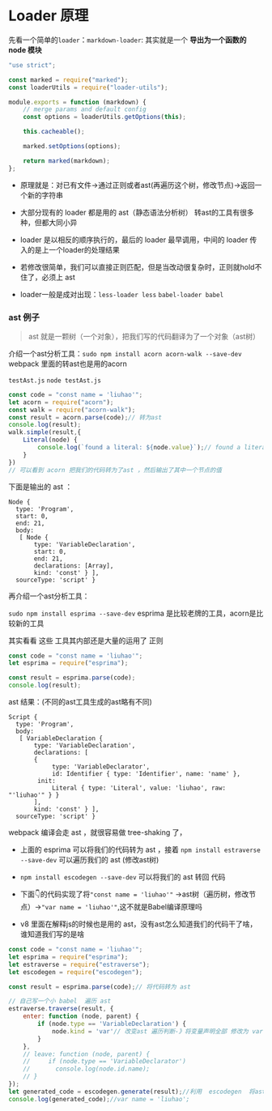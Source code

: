 # Loader 原理

先看一个简单的`loader`：`markdown-loader`: 其实就是一个 **导出为一个函数的 node 模块**

```javascript
"use strict";

const marked = require("marked");
const loaderUtils = require("loader-utils");

module.exports = function (markdown) {
    // merge params and default config
    const options = loaderUtils.getOptions(this);

    this.cacheable();

    marked.setOptions(options);

    return marked(markdown);
};
```

- 原理就是：对已有文件->通过正则或者ast(再遍历这个树，修改节点)->返回一个新的字符串

- 大部分现有的 loader 都是用的 ast（静态语法分析树） 转ast的工具有很多种，但都大同小异

- loader 是以相反的顺序执行的，最后的 loader 最早调用，中间的 loader 传入的是上一个loader的处理结果

- 若修改很简单，我们可以直接正则匹配，但是当改动很复杂时，正则就hold不住了，必须上 ast

- loader一般是成对出现：`less-loader less` `babel-loader babel`

### ast 例子

> ast 就是一颗树（一个对象），把我们写的代码翻译为了一个对象（ast树）

介绍一个ast分析工具：`sudo npm install acorn acorn-walk --save-dev` webpack 里面的转ast也是用的acorn

`testAst.js`  `node testAst.js`

```javascript
const code = "const name = 'liuhao'";
let acorn = require("acorn");
const walk = require("acorn-walk");
const result = acorn.parse(code);// 转为ast
console.log(result);
walk.simple(result,{
    Literal(node) {
        console.log(`found a literal: ${node.value}`);// found a literal: liuhao
    }
})
// 可以看到 acorn 把我们的代码转为了ast ，然后输出了其中一个节点的值
```

下面是输出的 ast ：

```
Node {
  type: 'Program',
  start: 0,
  end: 21,
  body:
   [ Node {
       type: 'VariableDeclaration',
       start: 0,
       end: 21,
       declarations: [Array],
       kind: 'const' } ],
  sourceType: 'script' }
```

再介绍一个ast分析工具：

`sudo npm install esprima --save-dev` esprima 是比较老牌的工具，acorn是比较新的工具

其实看看 这些 工具其内部还是大量的运用了 正则

```javascript
const code = "const name = 'liuhao'";
let esprima = require("esprima");

const result = esprima.parse(code);
console.log(result);

```

ast 结果：(不同的ast工具生成的ast略有不同)

```
Script {
  type: 'Program',
  body:
   [ VariableDeclaration {
       type: 'VariableDeclaration',
       declarations: [
       {
    		type: 'VariableDeclarator',
    		id: Identifier { type: 'Identifier', name: 'name' },
    	init:
     		Literal { type: 'Literal', value: 'liuhao', raw: "'liuhao'" } } 
       ],
       kind: 'const' } ],
  sourceType: 'script' }
```

webpack 编译会走 ast ，就很容易做 tree-shaking 了，

- 上面的 esprima 可以将我们的代码转为 ast ，接着 `npm install estraverse --save-dev` 可以遍历我们的 ast (修改ast树)

- `npm install escodegen --save-dev` 可以将我们的 ast 转回 代码
- 下面👇的代码实现了将`"const name = 'liuhao'"` ->ast树（遍历树，修改节点）->`"var name = 'liuhao'"`,这不就是Babel编译原理吗
- v8 里面在解释js的时候也是用的 ast，没有ast怎么知道我们的代码干了啥，谁知道我们写的是啥

```javascript
const code = "const name = 'liuhao'";
let esprima = require("esprima");
let estraverse = require("estraverse");
let escodegen = require("escodegen");

const result = esprima.parse(code);// 将代码转为 ast 

// 自己写一个小 babel  遍历 ast
estraverse.traverse(result, {
    enter: function (node, parent) {
        if (node.type == 'VariableDeclaration') {
            node.kind = 'var'// 改变ast 遍历判断-》将变量声明全部 修改为 var
        }
    },
    // leave: function (node, parent) {
    //     if (node.type == 'VariableDeclarator')
    //       console.log(node.id.name);
    // }
});
let generated_code = escodegen.generate(result);//利用  escodegen  将ast 吐出来为代码
console.log(generated_code);//var name = 'liuhao';
```

